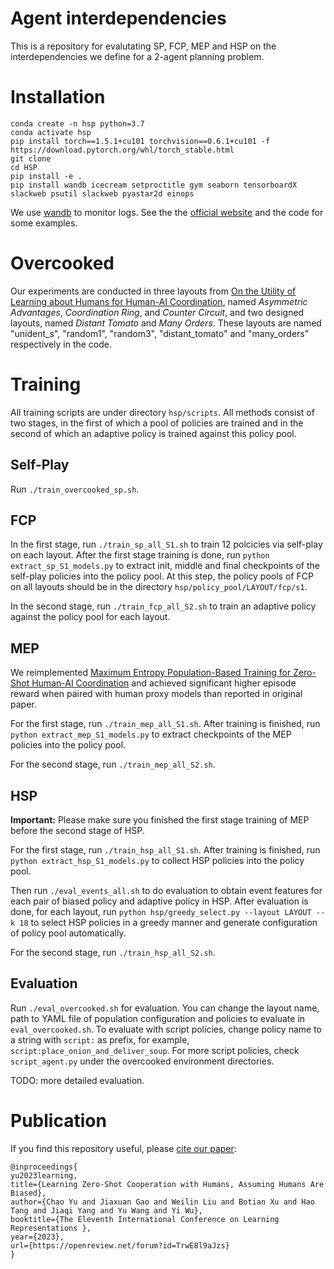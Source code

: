 # Agent interdependencies
This is a repository for evalutating SP, FCP, MEP and HSP on the interdependencies we define for a 2-agent planning problem.

# Installation


```
conda create -n hsp python=3.7
conda activate hsp
pip install torch==1.5.1+cu101 torchvision==0.6.1+cu101 -f https://download.pytorch.org/whl/torch_stable.html
git clone 
cd HSP
pip install -e . 
pip install wandb icecream setproctitle gym seaborn tensorboardX slackweb psutil slackweb pyastar2d einops
```

We use [wandb](https://wandb.ai) to monitor logs. See the the [official website](https://wandb.ai) and the code for some examples.

# Overcooked
Our experiments are conducted in three layouts from [On the Utility of Learning about Humans for Human-AI Coordination](https://github.com/HumanCompatibleAI/human_aware_rl/tree/neurips2019), named *Asymmetric Advantages*, *Coordination Ring*, and *Counter Circuit*,  and two designed layouts, named *Distant Tomato* and *Many Orders*. These layouts are named "unident_s", "random1", "random3", "distant_tomato" and "many_orders" respectively in the code.

# Training

All training scripts are under directory `hsp/scripts`. All methods consist of two stages, in the first of which a pool of policies are trained and in the second of which an adaptive policy is trained against this policy pool. 

## Self-Play

Run `./train_overcooked_sp.sh`.

## FCP

In the first stage, run `./train_sp_all_S1.sh` to train 12 polcicies via self-play on each layout. After the first stage training is done, run `python extract_sp_S1_models.py` to extract init, middle and final checkpoints of the self-play policies into the policy pool. At this step, the policy pools of FCP on all layouts should be in the directory `hsp/policy_pool/LAYOUT/fcp/s1`. 

In the second stage, run `./train_fcp_all_S2.sh` to train an adaptive policy against the policy pool for each layout.

## MEP
We reimplemented [Maximum Entropy Population-Based Training for Zero-Shot Human-AI Coordination](https://github.com/ruizhaogit/maximum_entropy_population_based_training) and achieved significant higher episode reward when paired with human proxy models than reported in original paper. 

For the first stage, run `./train_mep_all_S1.sh`. After training is finished, run `python extract_mep_S1_models.py` to extract checkpoints of the MEP policies into the policy pool. 

For the second stage, run `./train_mep_all_S2.sh`.

## HSP
**Important:** Please make sure you finished the first stage training of MEP before the second stage of HSP.

For the first stage, run `./train_hsp_all_S1.sh`. After training is finished, run `python extract_hsp_S1_models.py` to collect HSP policies into the policy pool. 

Then run `./eval_events_all.sh` to do evaluation to obtain event features for each pair of biased policy and adaptive policy in HSP.  After evaluation is done, for each layout, run `python hsp/greedy_select.py --layout LAYOUT --k 18` to select HSP policies in a greedy manner and generate configuration of policy pool automatically.

For the second stage, run `./train_hsp_all_S2.sh`.

## Evaluation

Run `./eval_overcooked.sh` for evaluation. You can change the layout name, path to YAML file of population configuration and policies to evaluate in `eval_overcooked.sh`. To evaluate with script policies, change policy name to a string with `script:` as prefix, for example, `script:place_onion_and_deliver_soup`. For more script policies, check `script_agent.py` under the overcooked environment directories.

TODO: more detailed evaluation.

# Publication

If you find this repository useful, please [cite our paper](https://openreview.net/forum?id=TrwE8l9aJzs):

```
@inproceedings{
yu2023learning,
title={Learning Zero-Shot Cooperation with Humans, Assuming Humans Are Biased},
author={Chao Yu and Jiaxuan Gao and Weilin Liu and Botian Xu and Hao Tang and Jiaqi Yang and Yu Wang and Yi Wu},
booktitle={The Eleventh International Conference on Learning Representations },
year={2023},
url={https://openreview.net/forum?id=TrwE8l9aJzs}
}
```
